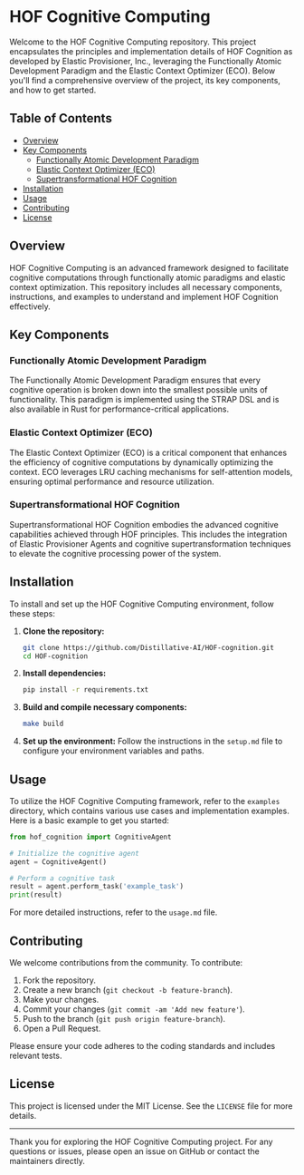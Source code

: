 # HOF Cognitive Computing

Welcome to the HOF Cognitive Computing repository. This project encapsulates the principles and implementation details of HOF Cognition as developed by Elastic Provisioner, Inc., leveraging the Functionally Atomic Development Paradigm and the Elastic Context Optimizer (ECO). Below you'll find a comprehensive overview of the project, its key components, and how to get started.

## Table of Contents

- [Overview](#overview)
- [Key Components](#key-components)
  - [Functionally Atomic Development Paradigm](#functionally-atomic-development-paradigm)
  - [Elastic Context Optimizer (ECO)](#elastic-context-optimizer-eco)
  - [Supertransformational HOF Cognition](#supertransformational-hof-cognition)
- [Installation](#installation)
- [Usage](#usage)
- [Contributing](#contributing)
- [License](#license)

## Overview

HOF Cognitive Computing is an advanced framework designed to facilitate cognitive computations through functionally atomic paradigms and elastic context optimization. This repository includes all necessary components, instructions, and examples to understand and implement HOF Cognition effectively.

## Key Components

### Functionally Atomic Development Paradigm

The Functionally Atomic Development Paradigm ensures that every cognitive operation is broken down into the smallest possible units of functionality. This paradigm is implemented using the STRAP DSL and is also available in Rust for performance-critical applications.

### Elastic Context Optimizer (ECO)

The Elastic Context Optimizer (ECO) is a critical component that enhances the efficiency of cognitive computations by dynamically optimizing the context. ECO leverages LRU caching mechanisms for self-attention models, ensuring optimal performance and resource utilization.

### Supertransformational HOF Cognition

Supertransformational HOF Cognition embodies the advanced cognitive capabilities achieved through HOF principles. This includes the integration of Elastic Provisioner Agents and cognitive supertransformation techniques to elevate the cognitive processing power of the system.

## Installation

To install and set up the HOF Cognitive Computing environment, follow these steps:

1. **Clone the repository:**
   ```bash
   git clone https://github.com/Distillative-AI/HOF-cognition.git
   cd HOF-cognition
   ```

2. **Install dependencies:**
   ```bash
   pip install -r requirements.txt
   ```

3. **Build and compile necessary components:**
   ```bash
   make build
   ```

4. **Set up the environment:**
   Follow the instructions in the `setup.md` file to configure your environment variables and paths.

## Usage

To utilize the HOF Cognitive Computing framework, refer to the `examples` directory, which contains various use cases and implementation examples. Here is a basic example to get you started:

```python
from hof_cognition import CognitiveAgent

# Initialize the cognitive agent
agent = CognitiveAgent()

# Perform a cognitive task
result = agent.perform_task('example_task')
print(result)
```

For more detailed instructions, refer to the `usage.md` file.

## Contributing

We welcome contributions from the community. To contribute:

1. Fork the repository.
2. Create a new branch (`git checkout -b feature-branch`).
3. Make your changes.
4. Commit your changes (`git commit -am 'Add new feature'`).
5. Push to the branch (`git push origin feature-branch`).
6. Open a Pull Request.

Please ensure your code adheres to the coding standards and includes relevant tests.

## License

This project is licensed under the MIT License. See the `LICENSE` file for more details.

---

Thank you for exploring the HOF Cognitive Computing project. For any questions or issues, please open an issue on GitHub or contact the maintainers directly.

